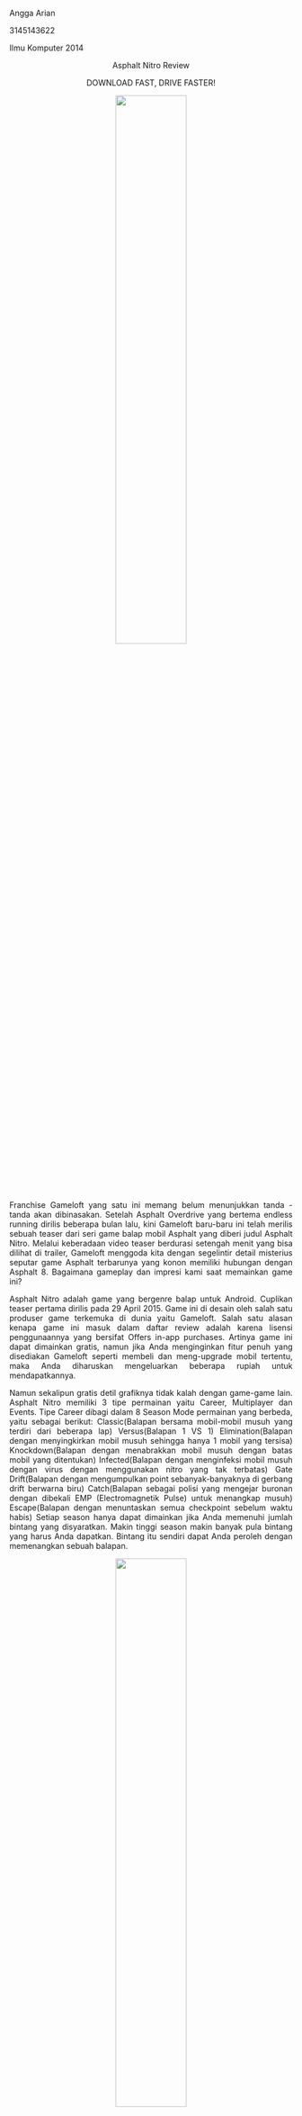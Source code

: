 <html>
<body>
<p align="left">Angga Arian</p> 
<p align="left">3145143622</p> 
<p align="left">Ilmu Komputer 2014</p>           
<p align="center">Asphalt Nitro Review</p>
<p align="center">DOWNLOAD FAST, DRIVE FASTER!</p>
<p align="center"><img src="https://1.bp.blogspot.com/-4trF7D74rSs/WJNNUGcWW6I/AAAAAAAAFqA/7cacR7q3RtYZoL6RNna65yNTBhVJf3ktQCLcB/s1600/unnamed.png" align="center" width="50%"></p>

<p align="justify">Franchise Gameloft yang satu ini memang belum menunjukkan tanda - tanda akan dibinasakan. Setelah Asphalt Overdrive yang bertema endless running dirilis beberapa bulan lalu, kini Gameloft baru-baru ini telah merilis sebuah teaser dari seri game balap mobil Asphalt yang diberi judul Asphalt Nitro. Melalui keberadaan video teaser berdurasi setengah menit yang bisa dilihat di trailer, Gameloft menggoda kita dengan segelintir detail misterius seputar game Asphalt terbarunya yang konon memiliki hubungan dengan Asphalt 8. Bagaimana gameplay dan impresi kami saat memainkan game ini?</p>

<p align="justify">Asphalt Nitro adalah game yang bergenre balap untuk Android. Cuplikan teaser pertama dirilis pada 29 April 2015. Game ini di desain oleh salah satu produser game terkemuka di dunia yaitu Gameloft. Salah satu alasan kenapa game ini masuk dalam daftar review adalah karena lisensi penggunaannya yang bersifat Offers in-app purchases. Artinya game ini dapat dimainkan gratis, namun jika Anda menginginkan fitur penuh yang disediakan Gameloft seperti membeli dan meng-upgrade mobil tertentu, maka Anda diharuskan mengeluarkan beberapa rupiah untuk mendapatkannya.</p>

<p align="justify">Namun sekalipun gratis detil grafiknya tidak kalah dengan game-game lain. Asphalt Nitro memiliki 3 tipe permainan yaitu Career, Multiplayer dan Events. Tipe Career dibagi dalam 8 Season Mode permainan yang berbeda, yaitu sebagai berikut:
    Classic(Balapan bersama mobil-mobil musuh yang terdiri dari beberapa lap)
    Versus(Balapan 1 VS 1)
    Elimination(Balapan dengan menyingkirkan mobil musuh sehingga hanya 1 mobil yang tersisa)
    Knockdown(Balapan dengan menabrakkan mobil musuh dengan batas mobil yang ditentukan)
    Infected(Balapan dengan menginfeksi mobil musuh dengan virus dengan menggunakan nitro yang tak terbatas)
    Gate Drift(Balapan dengan mengumpulkan point sebanyak-banyaknya di gerbang drift berwarna biru)
    Catch(Balapan sebagai polisi yang mengejar buronan dengan dibekali EMP (Electromagnetik Pulse) untuk menangkap musuh)
    Escape(Balapan dengan menuntaskan semua checkpoint sebelum waktu habis) 
  Setiap season hanya dapat dimainkan jika Anda memenuhi jumlah bintang yang disyaratkan. Makin tinggi season makin banyak pula bintang yang harus Anda dapatkan. Bintang itu sendiri dapat Anda peroleh dengan memenangkan sebuah balapan.</p>

<p align="center"><img src="http://www.mobygames.com/images/shots/l/814051-asphalt-nitro-android-screenshot-progress-through-the-events.jpg" align="center" width="50%"></p>

<p align="justify">Selanjutnya adalah tipe Multiplayer, agar dapat memainkan tipe ini Anda diharuskan memiliki koneksi data agar terhubung ke sambungan internet. Mode permainan dalam tipe ini hampir sama dengan yang ada dalam tipe career, hanya saja lawan Anda disini adalah player-player online lainnya yang tersebar diseluruh dunia.</p>
<p align="center"><img src="http://www.mobygames.com/images/shots/l/814036-asphalt-nitro-android-screenshot-the-lobby-of-a-multiplayer.jpg" align="center" width="50%"></p>
 
<p align="justify">Terakhir adalah tipe Events, tipe ini juga bersifat online play. Jadi pastikan Anda memiliki koneksi data agar terhubung ke sambungan internet untuk dapat memainkan tipe ini. Tujuan dari tipe ini untuk mendapatkan hadiah yang telah disediakan, dengan syarat kita harus mampu mencapai Leaderboard yang mereka tentukan. Dalam memainkan tipe ini Anda juga diberi batasan, maksudnya pada awal events Anda hanya diberikan 10 jerigen fuel, kemudian setiap Anda memainkan tipe ini membutuhkan 3 jerigen fuel. Meskipun fuel ini nantinya dapat terisi penuh kembali secara otomatis, namun membutuhkan waktu. Fuel juga dapat dibeli dengan sejumlah rupiah bagi Anda yang tidak sabar menunggu.</p>
<p align="center"><img src="http://www.mobygames.com/images/shots/l/814043-asphalt-nitro-android-screenshot-limited-events-require-fuel.jpg" align="center" width="50%"></p>

<p align="justify">Dari sisi grafis, sekilas menganggap game ini sebagai prototype seri Asphalt selanjutnya yang terkesan tergesa - gesa untuk dilaunching. Grafis yang agak ngeblur di beberapa device, jaggies yang sangat kasat mata, dan efek yang terkesan dipaksakan dimasukkan ke dalam game ini. Kami mencoba berpikir positif dan menganggap bahwa Asphalt Nitro merupakan lini baru dari seri asphalt untuk menyasar Smartphone dengan hardware yang kurang mumpuni untuk memainkan Asphalt 8.</p> 

<p align="justify">Tetapi Asphalt Nitro nampaknya akan menjadi spin-off terbaru Asphalt setelah Asphalt Overdrive yang dirilis tahun lalu. Sekedar pengingat, Asphalt Overdrive merupakan game runner dengan tema kejar-kejaran mobil ala Redline Rush dengan ukuran instalasi sebesar 26 MB. Asphalt Nitro sendiri memiliki ukuran yang lebih kecil dari Overdrive, sehingga ada kemungkinan gameplay yang diusung Nitro akan jauh berbeda dibandingkan spin-off sebelumnya. Bukan hanya itu, semua aksi menawan dengan beragam mobil mewah yang ditawarkan oleh Gameloft itu dapat kamu nikmati walau di smartphone dengan kapasitas ruang penyimpanan yang terbatas, karena game dengan grafis yang manakjubkan dan menawarkan pengalaman bermain yang baru ini hanya memiliki ukuran 25 MB.</p>
 
<p align="justify">Gameplay dari game ini sangat mirip dengan apa yang disuguhkan oleh Asphalt 8. Aksi akrobatik, tabrak - menabrak, dan banyaknya pilihan rute yang bisa kamu ambil di lintasan masih dapat kamu temukan disini. Kontrol dan gerakan mobilnya sangat mirip, feeling saat menggerakan mobil pun tidak ada bedanya dengan Asphalt 8. Hal ini makin meyakinkan kami bahwa game ini memang lini baru yang khusus dibuat untuk menyasar pasar hardware Low End. Track yang disuguhkan juga mempunyai cita rasa yang sama persis dengan apa yang diberikan oleh Asphalt 8. Walaupun track yang disuguhkan berbeda, tapi jika sebelumnya kamu pernah memainkan Asphalt 8, kamu akan merasakan deja vu yang sangat kentara.</p>

<p align="justify">Interface yang sederhana dan mudah dinavigasi, dengan semua pilihan gameplay yang ditampilkan pada menu permainan pada saat bersamaan. Gameplay yang halus bahkan pada handset yang paling dasar dan sudah diuji di smartphone dengan prosesor dual core berusia satu tahun dan RAM 1GB, dan itu dimainkan dengan lancar.</p>

<p align="justify">Kemudian ada model pembelian dalam aplikasi masuk ke dalam gambar dengan opsi mata uang. Paket kredit terendah datang untuk Rp 15.000 dan tertinggi untuk Rp 219.000. Anda juga bisa membeli paket mobil yang menawarkan mobil yang dibundel dalam kategori yang berbeda. Paket mobil terendah seharga Rp 129.000 menawarkan Lamborghini Sesto Elemento, Lamborghini Veneno, RUF CTR 3 dan RUF RT 12 dan tertinggi seharga Rp 189.000 yang berisikan McLaren P1, Bugatti Veyron 16.4 Grand Sport Visette, Mercedes-Benz Silver Lightning, dan Koenigsegg Agera. Ada juga paket Rp 89.000 yang bisa membuka semua musim sekaligus. Kemudian paket Token dengah harga terendah yaitu Rp 15.000 (170 Token Asphalt) dan tertinggi yaitu Rp 219.000 (4200 Token Asphalt). Terakhir aitu paket special yang di Asphalt Nitro seharga Rp 1.499.000 yang berisikan semua mobil yang di Asphalt Nitro dan Mobil terbaru yaitu McLaren F1 beserta tambahan kekuatan seperti Tuning Kit, Absolute Armor, Nitro Starter, Fully Upgrade Inventory dan lain-lain. Gameloft terus datang dengan penawaran khusus ini, di mana mereka mengurangi harga sebuah kombo atau mengemas beberapa mobil tambahan atau perangkat mobil dengannya.</p>
<p align="center"><img src="http://www.livemint.com/r/LiveMint/Period1/2015/11/21/Photos/gamerevie4.jpg" align="center" width="50%"></p>

Kesimpulan
<p align="justify">Kehadiran Asphalt Nitro sangat patut diapresiasi. Pasalnya, Asphalt 8 yang merupakan judul utama dalam franchise ini membutuhkan spesifikasi smartphone yang lumayan tinggi agar kamu dapat memainkannya dengan nyaman. Asphalt Nitro adalah game balap mobil terbaik yang bisa dimainkan di Android kamu karena dapat dijalankan dengan lancar hampir disemua smartphone yang mengusung prosesor armv7 sehingga seri ini lebih merakyat. Disamping segala downgrade yang ada game ini sangat layak dimainkan jika kamu memiliki smartphone dengan spesifikasi terbatas.</p>
</body>
</html>
